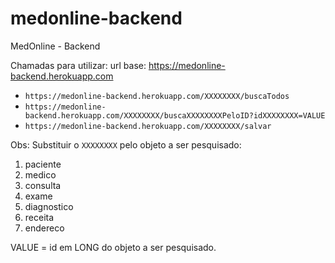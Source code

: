 # medonline-backend
MedOnline - Backend

Chamadas para utilizar:
url base: https://medonline-backend.herokuapp.com

- `https://medonline-backend.herokuapp.com/XXXXXXXX/buscaTodos`
- `https://medonline-backend.herokuapp.com/XXXXXXXX/buscaXXXXXXXXPeloID?idXXXXXXXX=VALUE`
- `https://medonline-backend.herokuapp.com/XXXXXXXX/salvar`


Obs: Substituir o `XXXXXXXX` pelo objeto a ser pesquisado:
1. paciente
2. medico
3. consulta
4. exame
5. diagnostico
6. receita
7. endereco

VALUE = id em LONG do objeto a ser pesquisado.
